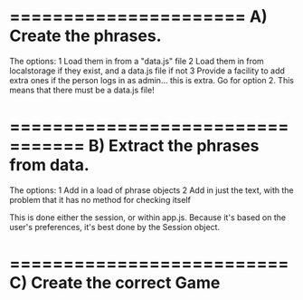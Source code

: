 ======================
A) Create the phrases.
======================
The options:
1 Load them in from a "data.js" file
2 Load them in from localstorage if they exist, and a data.js file if not
3 Provide a facility to add extra ones if the person logs in as admin... this is extra.
  Go for option 2. This means that there must be a data.js file!

=================================
B) Extract the phrases from data.
=================================
The options:
1 Add in a load of phrase objects
2 Add in just the text, with the problem that it has no method for checking itself

This is done either the session, or within app.js. Because it's based on the user's preferences, it's best done by the Session object.

==========================
C) Create the correct Game
==========================
